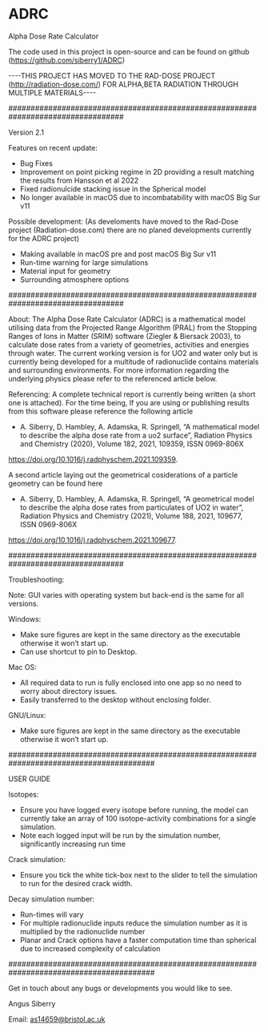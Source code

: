 # ADRC
Alpha Dose Rate Calculator

The code used in this project is open-source and can be found on github (https://github.com/siberry1/ADRC)

----THIS PROJECT HAS MOVED TO THE RAD-DOSE PROJECT (http://radiation-dose.com/) FOR ALPHA,BETA RADIATION THROUGH MULTIPLE MATERIALS----

##################################################################################

Version 2.1

Features on recent update:
- Bug Fixes
- Improvement on point picking regime in 2D providing a result matching the results from Hansson et al 2022
- Fixed radionulcide stacking issue in the Spherical model
- No longer available in macOS due to incombatability with macOS Big Sur v11

Possible development: (As develoments have moved to the Rad-Dose project (Radiation-dose.com) there are no planed developments currently for the ADRC project)
- Making available in macOS pre and post macOS Big Sur v11
- Run-time warning for large simulations
- Material input for geometry
- Surrounding atmosphere options


##################################################################################

About: 
The Alpha Dose Rate Calculator (ADRC) is a mathematical model utilising data from the Projected Range Algorithm (PRAL) from the Stopping Ranges of Ions in Matter (SRIM) software (Ziegler & Biersack 2003), to calculate dose rates from a variety of geometries, activities and energies through water. The current working version is for UO2 and water only but is currently being developed for a multitude of radionuclide contains materials and surrounding environments. For more information regarding the underlying physics please refer to the referenced article below.

Referencing:
A complete technical report is currently being written (a short one is attached). For the time being, If you are using or publishing results from this software please reference the following article

- A. Siberry, D. Hambley, A. Adamska, R. Springell, “A mathematical model to describe the alpha dose rate from a uo2 surface”, Radiation Physics and Chemistry (2020), Volume 182, 2021, 109359, ISSN 0969-806X

https://doi.org/10.1016/j.radphyschem.2021.109359. 

A second article laying out the geometrical cosiderations of a particle geometry can be found here

- A. Siberry, D. Hambley, A. Adamska, R. Springell, “A geometrical model to describe the alpha dose rates from particulates of UO2 in water”, Radiation Physics and Chemistry (2021), Volume 188, 2021, 109677, ISSN 0969-806X

https://doi.org/10.1016/j.radphyschem.2021.109677.

##################################################################################

Troubleshooting:

Note: GUI varies with operating system but back-end is the same for all versions.

Windows:
- Make sure figures are kept in the same directory as the executable otherwise it won’t start up.
- Can use shortcut to pin to Desktop.

Mac OS:
- All required data to run is fully enclosed into one app so no need to worry about directory issues.
- Easily transferred to the desktop without enclosing folder.

GNU/Linux: 
- Make sure figures are kept in the same directory as the executable otherwise it won’t start up.


#########################################################################################

USER GUIDE

Isotopes:
- Ensure you have logged every isotope before running, the model can currently take an array of 100 isotope-activity combinations for a single simulation. 
 - Note each logged input will be run by the simulation number, significantly increasing run time

Crack simulation:
- Ensure you tick the white tick-box next to the slider to tell the simulation to run for the desired crack width.

Decay simulation number:
- Run-times will vary
- For multiple radionuclide inputs reduce the simulation number as it is multiplied by the radionuclide number
- Planar and Crack options have a faster computation time than spherical due to increased complexity of calculation

#########################################################################################

Get in touch about any bugs or developments you would like to see.

Angus Siberry

Email: as14659@bristol.ac.uk
